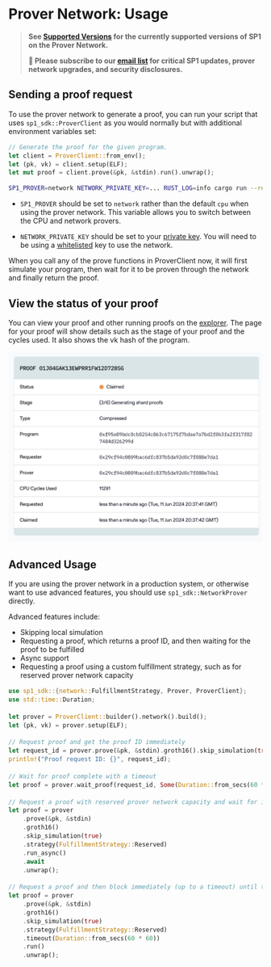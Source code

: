# Prover Network: Usage

> **See [Supported Versions](./versions.md) for the currently supported versions of SP1 on the Prover Network.**
>
> **🚨 Please subscribe to our [email list](https://forms.gle/t9tMmKxE7tAd7Zzt5) for critical SP1 updates, prover network upgrades, and security disclosures.**

## Sending a proof request

To use the prover network to generate a proof, you can run your script that uses `sp1_sdk::ProverClient` as you would normally but with additional environment variables set:

```rust
// Generate the proof for the given program.
let client = ProverClient::from_env();
let (pk, vk) = client.setup(ELF);
let mut proof = client.prove(&pk, &stdin).run().unwrap();
```

```sh
SP1_PROVER=network NETWORK_PRIVATE_KEY=... RUST_LOG=info cargo run --release
```

- `SP1_PROVER` should be set to `network` rather than the default `cpu` when using the prover network. This variable allows you to switch between the CPU and network provers.

- `NETWORK_PRIVATE_KEY` should be set to your [private key](./key-setup.md). You will need
  to be using a [whitelisted](../prover-network) key to use the network.

When you call any of the prove functions in ProverClient now, it will first simulate your program, then wait for it to be proven through the network and finally return the proof.

## View the status of your proof

You can view your proof and other running proofs on the [explorer](https://network.succinct.xyz/). The page for your proof will show details such as the stage of your proof and the cycles used. It also shows the vk hash of the program.

![Screenshot from network.succinct.xyz showing the details of a proof.](./explorer.png)

## Advanced Usage

If you are using the prover network in a production system, or otherwise want to use advanced features, you should use `sp1_sdk::NetworkProver` directly.

Advanced features include:
* Skipping local simulation
* Requesting a proof, which returns a proof ID, and then waiting for the proof to be fulfilled
* Async support
* Requesting a proof using a custom fulfillment strategy, such as for reserved prover network capacity

```rust
use sp1_sdk::{network::FulfillmentStrategy, Prover, ProverClient};
use std::time::Duration;

let prover = ProverClient::builder().network().build();
let (pk, vk) = prover.setup(ELF);

// Request proof and get the proof ID immediately
let request_id = prover.prove(&pk, &stdin).groth16().skip_simulation(true).request_async().await.unwrap();
println!("Proof request ID: {}", request_id);

// Wait for proof complete with a timeout
let proof = prover.wait_proof(request_id, Some(Duration::from_secs(60 * 60))).await.unwrap();

// Request a proof with reserved prover network capacity and wait for it to be fulfilled
let proof = prover
    .prove(&pk, &stdin)
    .groth16()
    .skip_simulation(true)
    .strategy(FulfillmentStrategy::Reserved)
    .run_async()
    .await
    .unwrap();

// Request a proof and then block immediately (up to a timeout) until the proof is fulfilled
let proof = prover
    .prove(&pk, &stdin)
    .groth16()
    .skip_simulation(true)
    .strategy(FulfillmentStrategy::Reserved)
    .timeout(Duration::from_secs(60 * 60))
    .run()
    .unwrap();
```
